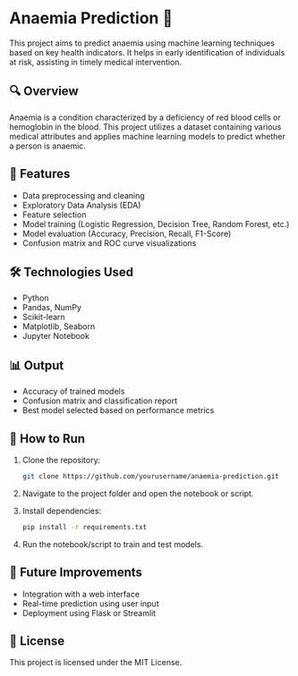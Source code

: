 
# Anaemia Prediction 💉

This project aims to predict anaemia using machine learning techniques based on key health indicators. It helps in early identification of individuals at risk, assisting in timely medical intervention.

## 🔍 Overview 

Anaemia is a condition characterized by a deficiency of red blood cells or hemoglobin in the blood. This project utilizes a dataset containing various medical attributes and applies machine learning models to predict whether a person is anaemic.

## 🧠 Features

* Data preprocessing and cleaning
* Exploratory Data Analysis (EDA)
* Feature selection
* Model training (Logistic Regression, Decision Tree, Random Forest, etc.)
* Model evaluation (Accuracy, Precision, Recall, F1-Score)
* Confusion matrix and ROC curve visualizations



## 🛠️ Technologies Used

* Python
* Pandas, NumPy
* Scikit-learn
* Matplotlib, Seaborn
* Jupyter Notebook

## 📊 Output

* Accuracy of trained models
* Confusion matrix and classification report
* Best model selected based on performance metrics

## 🚀 How to Run

1. Clone the repository:

   ```bash
   git clone https://github.com/yourusername/anaemia-prediction.git
   ```
2. Navigate to the project folder and open the notebook or script.
3. Install dependencies:

   ```bash
   pip install -r requirements.txt
   ```
4. Run the notebook/script to train and test models.

## 🏁 Future Improvements

* Integration with a web interface
* Real-time prediction using user input
* Deployment using Flask or Streamlit

## 📜 License

This project is licensed under the MIT License.

